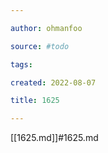 ```yaml
---

author: ohmanfoo

source: #todo

tags: 

created: 2022-08-07

title: 1625

---
```

[[1625.md]]#1625.md